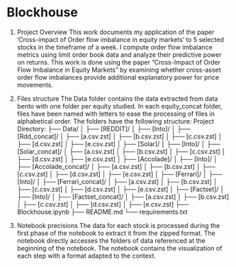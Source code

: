 # Blockhouse

1. Project Overview
   This work documents my application of the paper ’Cross-impact of Order flow imbalance in equity
markets’ to 5 selected stocks in the timeframe of a week.  I compute order flow imbalance metrics using limit
order book data and analyze their predictive power on returns. This work is done using the paper
”Cross-Impact of Order Flow Imbalance in Equity Markets” by examining whether cross-asset order flow imbalances
provide additional explanatory power for price movements.

2. Files structure
The Data folder contains the data extracted from data bento with one folder per equity studied.
In each equity_concat folder, files have been named with letters to ease the processing of files in alphabetical order.
The folders have the following structure:
Project Directory:
├── Data/
│   ├── [REDDIT]/
│      ├── [Into]/
│        ├── [Rdd_concat]/
│          ├── [a.csv.zst]
│          ├── [b.csv.zst]
│          ├── [c.csv.zst]
│          ├── [d.csv.zst]
│          ├── [e.csv.zst]
│   ├── [Solar]/
│      ├── [Into]/
│        ├── [Solar_concat]/
│          ├── [a.csv.zst]
│          ├── [b.csv.zst]
│          ├── [c.csv.zst]
│          ├── [d.csv.zst]
│          ├── [e.csv.zst]
│   ├── [Accolade]/
│      ├── [Into]/
│        ├── [Accolade_concat]/
│          ├── [a.csv.zst]
│          ├── [b.csv.zst]
│          ├── [c.csv.zst]
│          ├── [d.csv.zst]
│          ├── [e.csv.zst]
│   ├── [Ferrari]/
│      ├── [Into]/
│        ├── [Ferrari_concat]/
│          ├── [a.csv.zst]
│          ├── [b.csv.zst]
│          ├── [c.csv.zst]
│          ├── [d.csv.zst]
│          ├── [e.csv.zst]
│   ├── [Factset]/
│      ├── [Into]/
│        ├── [Factset_concat]/
│          ├── [a.csv.zst]
│          ├── [b.csv.zst]
│          ├── [c.csv.zst]
│          ├── [d.csv.zst]
│          ├── [e.csv.zst]
├── Blockhouse.ipynb
├── README.md
└── requirements.txt

4. Notebook precisions
The data for each stock is processed during the first phase of the notebook to extract it from the zipped format.
The notebook directly accesses the folders of data referenced at the beginning of the notebook.
The notebook contains the visualization of each step with a format adapted to the context. 
